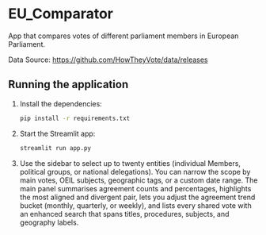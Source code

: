 # EU_Comparator
App that compares votes of different parliament members in European Parliament.

Data Source: https://github.com/HowTheyVote/data/releases

## Running the application

1. Install the dependencies:

   ```bash
   pip install -r requirements.txt
   ```

2. Start the Streamlit app:

   ```bash
   streamlit run app.py
   ```

3. Use the sidebar to select up to twenty entities (individual Members, political
   groups, or national delegations). You can narrow the scope by main votes,
   OEIL subjects, geographic tags, or a custom date range. The main panel
   summarises agreement counts and percentages, highlights the most aligned and
   divergent pair, lets you adjust the agreement trend bucket (monthly,
   quarterly, or weekly), and lists every shared vote with an enhanced search
   that spans titles, procedures, subjects, and geography labels.
